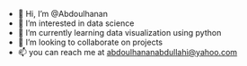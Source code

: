 - 👋 Hi, I’m @Abdoulhanan
- 👀 I’m interested in data science
- 🌱 I’m currently learning data visualization using python
- 💞️ I’m looking to collaborate on projects
- 📫 you can reach me at abdoulhananabdullahi@yahoo.com

<!---
Abdoulhanan/Abdoulhanan is a ✨ special ✨ repository because its `README.md` (this file) appears on your GitHub profile.
You can click the Preview link to take a look at your changes.
--->
